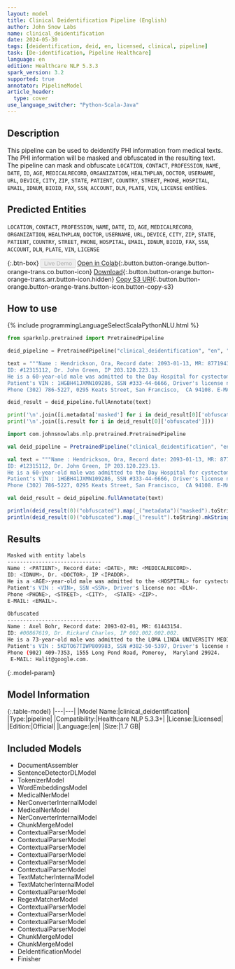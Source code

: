 ```yaml
---
layout: model
title: Clinical Deidentification Pipeline (English)
author: John Snow Labs
name: clinical_deidentification
date: 2024-05-30
tags: [deidentification, deid, en, licensed, clinical, pipeline]
task: [De-identification, Pipeline Healthcare]
language: en
edition: Healthcare NLP 5.3.3
spark_version: 3.2
supported: true
annotator: PipelineModel
article_header:
  type: cover
use_language_switcher: "Python-Scala-Java"
---
```


## Description

This pipeline can be used to deidentify PHI information from medical texts. The PHI information will be masked and obfuscated in the resulting text. The pipeline can mask and obfuscate `LOCATION`, `CONTACT`, `PROFESSION`, `NAME`, `DATE`, `ID`, `AGE`, `MEDICALRECORD`, `ORGANIZATION`, `HEALTHPLAN`, `DOCTOR`, `USERNAME`, `URL`, `DEVICE`, `CITY`, `ZIP`, `STATE`, `PATIENT`, `COUNTRY`, `STREET`, `PHONE`, `HOSPITAL`, `EMAIL`, `IDNUM`, `BIOID`, `FAX`, `SSN`, `ACCOUNT`, `DLN`, `PLATE`, `VIN`, `LICENSE` entities.

## Predicted Entities

`LOCATION`, `CONTACT`, `PROFESSION`, `NAME`, `DATE`, `ID`, `AGE`, `MEDICALRECORD`, `ORGANIZATION`, `HEALTHPLAN`, `DOCTOR`, `USERNAME`, `URL`, `DEVICE`, `CITY`, `ZIP`, `STATE`, `PATIENT`, `COUNTRY`, `STREET`, `PHONE`, `HOSPITAL`, `EMAIL`, `IDNUM`, `BIOID`, `FAX`, `SSN`, `ACCOUNT`, `DLN`, `PLATE`, `VIN`, `LICENSE`

{:.btn-box}
<button class="button button-orange" disabled>Live Demo</button>
[Open in Colab](https://colab.research.google.com/github/JohnSnowLabs/spark-nlp-workshop/blob/master/healthcare-nlp/07.0.Pretrained_Clinical_Pipelines.ipynb){:.button.button-orange.button-orange-trans.co.button-icon}
[Download](https://s3.amazonaws.com/auxdata.johnsnowlabs.com/clinical/models/clinical_deidentification_en_5.3.3_3.2_1717053157626.zip){:.button.button-orange.button-orange-trans.arr.button-icon.hidden}
[Copy S3 URI](s3://auxdata.johnsnowlabs.com/clinical/models/clinical_deidentification_en_5.3.3_3.2_1717053157626.zip){:.button.button-orange.button-orange-trans.button-icon.button-copy-s3}

## How to use



<div class="tabs-box" markdown="1">
{% include programmingLanguageSelectScalaPythonNLU.html %}
  
```python
from sparknlp.pretrained import PretrainedPipeline

deid_pipeline = PretrainedPipeline("clinical_deidentification", "en", "clinical/models")

text = """Name : Hendrickson, Ora, Record date: 2093-01-13, MR: 87719435.
ID: #12315112, Dr. John Green, IP 203.120.223.13.
He is a 60-year-old male was admitted to the Day Hospital for cystectomy on 01/13/93.
Patient's VIN : 1HGBH41JXMN109286, SSN #333-44-6666, Driver's license no: A334455B.
Phone (302) 786-5227, 0295 Keats Street, San Francisco,  CA 94108. E-MAIL: smith@gmail.com."""

deid_result = deid_pipeline.fullAnnotate(text)

print('\n'.join([i.metadata['masked'] for i in deid_result[0]['obfuscated']]))
print('\n'.join([i.result for i in deid_result[0]['obfuscated']]))
```
```scala
import com.johnsnowlabs.nlp.pretrained.PretrainedPipeline

val deid_pipeline = PretrainedPipeline("clinical_deidentification", "en", "clinical/models")

val text = """Name : Hendrickson, Ora, Record date: 2093-01-13, MR: 87719435.
ID: #12315112, Dr. John Green, IP 203.120.223.13.
He is a 60-year-old male was admitted to the Day Hospital for cystectomy on 01/13/93.
Patient's VIN : 1HGBH41JXMN109286, SSN #333-44-6666, Driver's license no: A334455B.
Phone (302) 786-5227, 0295 Keats Street, San Francisco,  CA 94108. E-MAIL: smith@gmail.com."""

val deid_result = deid_pipeline.fullAnnotate(text)

println(deid_result(0)("obfuscated").map(_("metadata")("masked").toString).mkString("\n"))
println(deid_result(0)("obfuscated").map(_("result").toString).mkString("\n"))
```
</div>

## Results

```bash
Masked with entity labels
------------------------------
Name : <PATIENT>, Record date: <DATE>, MR: <MEDICALRECORD>.
ID: <IDNUM>, Dr. <DOCTOR>, IP <IPADDR>.
He is a <AGE>-year-old male was admitted to the <HOSPITAL> for cystectomy on <DATE>.
Patient's VIN : <VIN>, SSN <SSN>, Driver's license no: <DLN>.
Phone <PHONE>, <STREET>, <CITY>,  <STATE> <ZIP>.
E-MAIL: <EMAIL>.

Obfuscated
------------------------------
Name : Axel Bohr, Record date: 2093-02-01, MR: 61443154.
ID: #00867619, Dr. Rickard Charles, IP 002.002.002.002.
He is a 73-year-old male was admitted to the LOMA LINDA UNIVERSITY MEDICAL CENTER-MURRIETA for cystectomy on 02/01/93.
Patient's VIN : 5KDTO67TIWP809983, SSN #382-50-5397, Driver's license no: Q734193X.
Phone (902) 409-7353, 1555 Long Pond Road, Pomeroy,  Maryland 29924.
 E-MAIL: Halit@google.com.
```

{:.model-param}
## Model Information

{:.table-model}
|---|---|
|Model Name:|clinical_deidentification|
|Type:|pipeline|
|Compatibility:|Healthcare NLP 5.3.3+|
|License:|Licensed|
|Edition:|Official|
|Language:|en|
|Size:|1.7 GB|

## Included Models

- DocumentAssembler
- SentenceDetectorDLModel
- TokenizerModel
- WordEmbeddingsModel
- MedicalNerModel
- NerConverterInternalModel
- MedicalNerModel
- NerConverterInternalModel
- ChunkMergeModel
- ContextualParserModel
- ContextualParserModel
- ContextualParserModel
- ContextualParserModel
- ContextualParserModel
- ContextualParserModel
- TextMatcherInternalModel
- TextMatcherInternalModel
- ContextualParserModel
- RegexMatcherModel
- ContextualParserModel
- ContextualParserModel
- ContextualParserModel
- ContextualParserModel
- ChunkMergeModel
- ChunkMergeModel
- DeIdentificationModel
- Finisher
